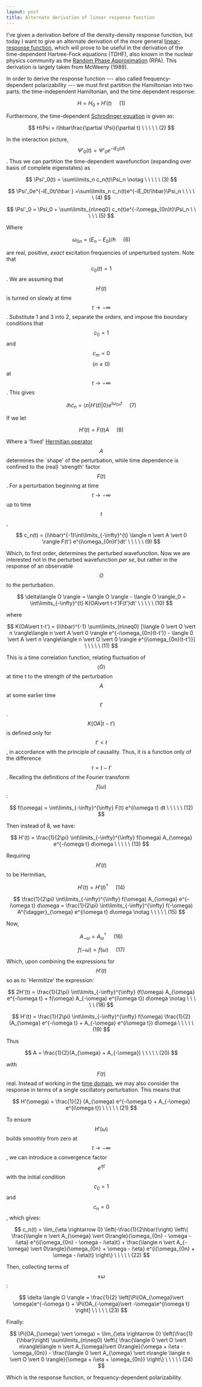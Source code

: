 ```yaml
--- 
layout: post 
title: Alternate derivation of linear response function 
---
```


I've given a derivation before of the density-density response function, but today I want to give an alternate derivation of the more general [linear-response function](http://en.wikipedia.org/wiki/Linear_response_function "Linear response function"), which will prove to be useful in the derivation of the time-dependent Hartree-Fock equations (TDHF), also known in the nuclear physics community as the [Random Phase Approximation](http://en.wikipedia.org/wiki/Random_phase_approximation "Random phase approximation") (RPA). This derivation is largely taken from McWeeny (1989).

In order to derive the response function --- also called frequency-dependent polarizability --- we must first partition the Hamiltonian into two parts: the time-independent Hamiltonian, and the time dependent response:

$$   H = H_0 + H'(t) \ \ \ \ \ (1) $$

Furthermore, the time-dependent [Schrodinger equation](http://en.wikipedia.org/wiki/Schr%C3%B6dinger_equation "Schrödinger equation") is given as:

$$   H\Psi = i\hbar\frac{\partial \Psi}{\partial t} \ \ \ \ \ (2) $$

In the interaction picture, $$ {\Psi'_0(t) = \Psi'_0e^{-iE_0t/\hbar}} $$. Thus we can partition the time-dependent wavefunction (expanding over basis of complete eigenstates) as

$$   \Psi'_0(t) = \sum\limits_n c_n(t)\Psi_n \notag \ \ \ \ \ (3) $$

$$   \Psi'_0e^{-iE_0t/\hbar } =\sum\limits_n c_n(t)e^{-iE_0t/\hbar}\Psi_n \ \ \ \ \ (4) $$

$$   \Psi'_0 = \Psi_0 + \sum\limits_{n\neq0} c_n(t)e^{-i\omega_{0n}t}\Psi_n \ \ \ \ \ (5) $$

Where

$$   \omega_{0n} = (E_n - E_0)/\hbar \ \ \ \ \ (6) $$

are real, positive, _exact_ excitation frequencies of unperturbed system. Note that $$ {c_0(t) = 1} $$. We are assuming that $$ {H'(t)} $$ is turned on slowly at time $$ {t \rightarrow -\infty} $$. Substitute 1 and 3 into 2, separate the orders, and impose the boundary conditions that $$ {c_0 = 1} $$ and $$ {c_m = 0} $$ $$ {(n\neq0)} $$ at $$ {t \rightarrow -\infty} $$. This gives

$$   i\hbar\dot{c}_n = \langle n \vert  H'(t) \vert  0 \rangle e^{i\omega_{0n}t} \ \ \ \ \ (7) $$

If we let

$$   H'(t) = F(t)A \ \ \ \ \ (8) $$

Where a 'fixed' [Hermitian operator](http://en.wikipedia.org/wiki/Self-adjoint_operator "Self-adjoint operator") $$ {A} $$ determines the `shape' of the perturbation, while time dependence is confined to the (real) 'strength' factor $$ {F(t)} $$. For a perturbation beginning at time $$ {t \rightarrow -\infty} $$ up to time $$ {t} $$,

$$   c_n(t) = (i\hbar)^{-1}\int\limits_{-\infty}^{t} \langle n \vert  A \vert  0 \rangle F(t') e^{i\omega_{0n}t'}dt' \ \ \ \ \ (9) $$

Which, to first order, determines the perturbed wavefunction. Now we are interested not in the perturbed wavefunction _per se_, but rather in the response of an observable $$ {O} $$ to the perturbation.

$$   \delta\langle O \rangle = \langle O \rangle - \langle O \rangle_0 = \int\limits_{-\infty}^{t} K(OA\vert t-t')F(t')dt' \ \ \ \ \ (10) $$

where

$$   K(OA\vert t-t') = (i\hbar)^{-1} \sum\limits_{n\neq0} [\langle 0 \vert  O \vert  n \rangle\langle n \vert  A \vert  0 \rangle e^{-i\omega_{0n}(t-t')} - \langle 0 \vert  A \vert  n \rangle\langle n \vert  O \vert  0 \rangle e^{i\omega_{0n}(t-t')}] \ \ \ \ \ (11) $$

This is a time correlation function, relating fluctuation of $$ {\langle O \rangle} $$ at time t to the strength of the perturbation $$ {A} $$ at some earlier time $$ {t'} $$. $$ {K(OA\vert t-t')} $$ is defined only for $$ {t'<t} $$, in accordance with the principle of causality. Thus, it is a function only of the difference $$ {\tau = t - t'} $$. Recalling the definitions of the Fourier transform $$ {f(\omega)} $$:

$$   f(\omega) = \int\limits_{-\infty}^{\infty} F(t) e^{i\omega t} dt \ \ \ \ \ (12) $$

Then instead of 8, we have:

$$   H'(t) = \frac{1}{2\pi} \int\limits_{-\infty}^{\infty} f(\omega) A_{\omega} e^{-i\omega t} d\omega \ \ \ \ \ (13) $$

Requiring $$ {H'(t)} $$ to be Hermitian,

$$   H'(t) = H'(t)^{\dagger} \ \ \ \ \ (14) $$

$$   \frac{1}{2\pi} \int\limits_{-\infty}^{\infty} f(\omega) A_{\omega} e^{-i\omega t} d\omega = \frac{1}{2\pi} \int\limits_{-\infty}^{\infty} f(-\omega) A^{\dagger}_{\omega} e^{i\omega t} d\omega \notag \ \ \ \ \ (15) $$

Now,

$$   A_{-\omega} = A_{\omega}^{\dagger} \ \ \ \ \ (16) $$

$$   f(-\omega) = f(\omega) \ \ \ \ \ (17) $$

Which, upon combining the expressions for $$ {H'(t)} $$ so as to `Hermitize' the expression:

$$   2H'(t) = \frac{1}{2\pi} \int\limits_{-\infty}^{\infty} (f(\omega) A_{\omega} e^{-i\omega t} + f(\omega) A_{-\omega} e^{i\omega t}) d\omega \notag \ \ \ \ \ (18) $$

$$   H'(t) = \frac{1}{2\pi} \int\limits_{-\infty}^{\infty} f(\omega) \frac{1}{2} (A_{\omega} e^{-i\omega t} + A_{-\omega} e^{i\omega t}) d\omega \ \ \ \ \ (19) $$

Thus

$$   A = \frac{1}{2}(A_{\omega} + A_{-\omega}) \ \ \ \ \ (20) $$

with $$ {F(t)} $$ real. Instead of working in the [time domain](http://en.wikipedia.org/wiki/Time_domain "Time domain"), we may also consider the response in terms of a single oscillatory perturbation. This means that

$$   H'(\omega) = \frac{1}{2} (A_{\omega} e^{-i\omega t} + A_{-\omega} e^{i\omega t}) \ \ \ \ \ (21) $$

To ensure $$ {H'(\omega)} $$ builds smoothly from zero at $$ {t \rightarrow -\infty} $$, we can introduce a convergence factor $$ {e^{\eta t}} $$ with the initial condition $$ {c_0 = 1} $$ and $$ {c_n = 0} $$, which gives:

$$   c_n(t) = \lim_{\eta \rightarrow 0} \left(-\frac{1}{2\hbar}\right) \left\{ \frac{\langle n \vert  A_{\omega} \vert  0\rangle}{\omega_{0n} - \omega - i\eta} e^{i(\omega_{0n} - \omega - i\eta)t} + \frac{\langle n \vert  A_{-\omega} \vert  0\rangle}{\omega_{0n} + \omega - i\eta} e^{i(\omega_{0n} + \omega - i\eta)t} \right\} \ \ \ \ \ (22) $$

Then, collecting terms of $$ {\pm \omega} $$:

$$   \delta \langle O \rangle = \frac{1}{2} \left[\Pi(OA_{\omega}\vert \omega)e^{-i\omega t} + \Pi(OA_{-\omega}\vert -\omega)e^{i\omega t} \right] \ \ \ \ \ (23) $$

Finally:

$$   \Pi(OA_{\omega} \vert  \omega) = \lim_{\eta \rightarrow 0} \left(\frac{1}{\hbar}\right) \sum\limits_{n\neq0} \left\{ \frac{\langle 0 \vert  O \vert  n\rangle\langle n \vert  A_{\omega}\vert 0\rangle}{\omega + i\eta - \omega_{0n}} - \frac{\langle 0 \vert  A_{\omega} \vert  n\rangle \langle n \vert  O \vert  0 \rangle}{\omega + i\eta + \omega_{0n}} \right\} \ \ \ \ \ (24) $$

Which is the response function, or frequency-dependent polarizability.

